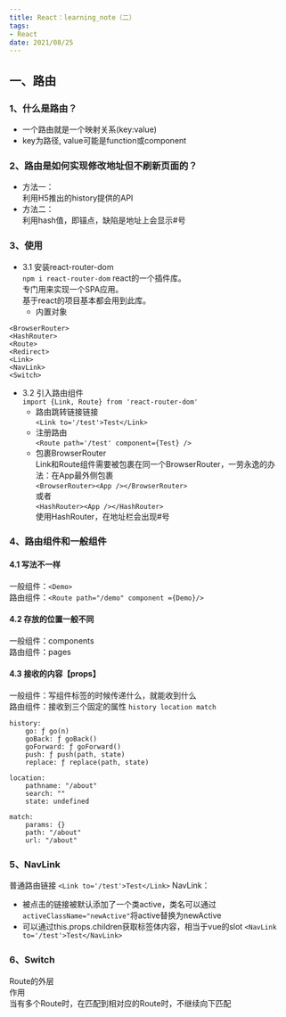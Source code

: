 ```yaml
---
title: React：learning_note（二）
tags:
- React
date: 2021/08/25
---
```

## 一、路由
### 1、什么是路由？
- 一个路由就是一个映射关系(key:value)
- key为路径, value可能是function或component
### 2、路由是如何实现修改地址但不刷新页面的？
- 方法一：  
利用H5推出的history提供的API
- 方法二：  
利用hash值，即锚点，缺陷是地址上会显示#号

### 3、使用
- 3.1 安装react-router-dom  
  `npm i react-router-dom`
  react的一个插件库。  
  专门用来实现一个SPA应用。  
  基于react的项目基本都会用到此库。  
  - 内置对象  
```
<BrowserRouter>
<HashRouter>
<Route>
<Redirect>
<Link>
<NavLink>
<Switch>
```
- 3.2 引入路由组件  
  `import {Link, Route} from 'react-router-dom'`
  - 路由跳转链接链接  
    `<Link to='/test'>Test</Link>`
  - 注册路由  
    `<Route path='/test' component={Test} />`
  - 包裹BrowserRouter  
  Link和Route组件需要被包裹在同一个BrowserRouter，一劳永逸的办法：在App最外侧包裹  
  `<BrowserRouter><App /></BrowserRouter>`  
  或者  
  `<HashRouter><App /></HashRouter>`  
  使用HashRouter，在地址栏会出现#号

### 4、路由组件和一般组件
#### 4.1 写法不一样
一般组件：`<Demo>`  
路由组件：`<Route path="/demo" component ={Demo}/>`

#### 4.2 存放的位置一般不同
一般组件：components  
路由组件：pages

#### 4.3 接收的内容【props】
一般组件：写组件标签的时候传递什么，就能收到什么  
路由组件：接收到三个固定的属性 `history location match`
```
history:
    go: ƒ go(n)
    goBack: ƒ goBack()
    goForward: ƒ goForward()
    push: ƒ push(path, state)
    replace: ƒ replace(path, state)

location:
    pathname: "/about"
    search: ""
    state: undefined

match:
    params: {}
    path: "/about"
    url: "/about"
```


### 5、NavLink
普通路由链接
`<Link to='/test'>Test</Link>`
NavLink：  
- 被点击的链接被默认添加了一个类active，类名可以通过`activeClassName="newActive"`将active替换为newActive
- 可以通过this.props.children获取标签体内容，相当于vue的slot
`<NavLink to='/test'>Test</NavLink>`

### 6、Switch
Route的外层  
作用  
当有多个Route时，在匹配到相对应的Route时，不继续向下匹配